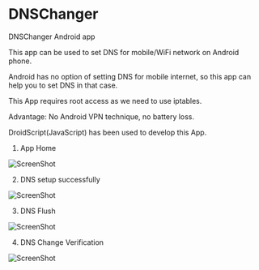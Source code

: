 # DNSChanger
DNSChanger Android app 

This app can be used to set DNS for mobile/WiFi network on Android phone.
  
Android has no option of setting DNS for mobile internet, so this app can help you to set DNS in that case.
  
This App requires root access as we need to use iptables. 
  
Advantage: No Android VPN technique, no battery loss.
  
DroidScript(JavaScript) has been used to develop this App.

1. App Home

![ScreenShot]( https://github.com/gauravssnl/DNSChanger/blob/master/Screenshots/Screenshot_20190124-015443.png )


2. DNS setup successfully 

![ScreenShot]( https://github.com/gauravssnl/DNSChanger/blob/master/Screenshots/Screenshot_20190124-015419.png )


3. DNS Flush

![ScreenShot]( https://github.com/gauravssnl/DNSChanger/blob/master/Screenshots/Screenshot_20190124-015443.png )


4. DNS Change Verification

![ScreenShot]( https://github.com/gauravssnl/DNSChanger/blob/master/Screenshots/Screenshot_20190126-014004.png )


